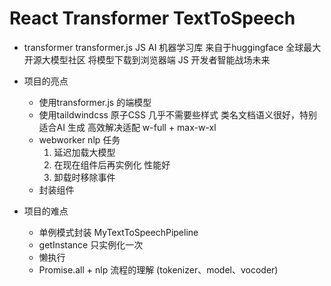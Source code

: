 # React   Transformer TextToSpeech

- transformer
    transformer.js JS AI 机器学习库
    来自于huggingface 全球最大开源大模型社区
    将模型下载到浏览器端  JS 开发者智能战场未来

- 项目的亮点
    - 使用transformer.js 的端模型
    - 使用taildwindcss 原子CSS 几乎不需要些样式
        类名文档语义很好，特别适合AI  生成
        高效解决适配 w-full + max-w-xl
    - webworker nlp 任务
        1. 延迟加载大模型
        2. 在现在组件后再实例化 性能好
        3. 卸载时移除事件
    - 封装组件
- 项目的难点
    - 单例模式封装  MyTextToSpeechPipeline
    - getInstance 只实例化一次
    - 懒执行
    - Promise.all + nlp 流程的理解 (tokenizer、model、vocoder)